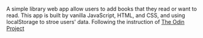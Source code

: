 A simple library web app allow users to add books that they read or want to read. This app is built by vanilla JavaScript, HTML, and CSS, and using localStorage to stroe users' data.
Following the instruction of [The Odin Project](https://www.theodinproject.com/paths/full-stack-javascript/courses/javascript/lessons/library)
